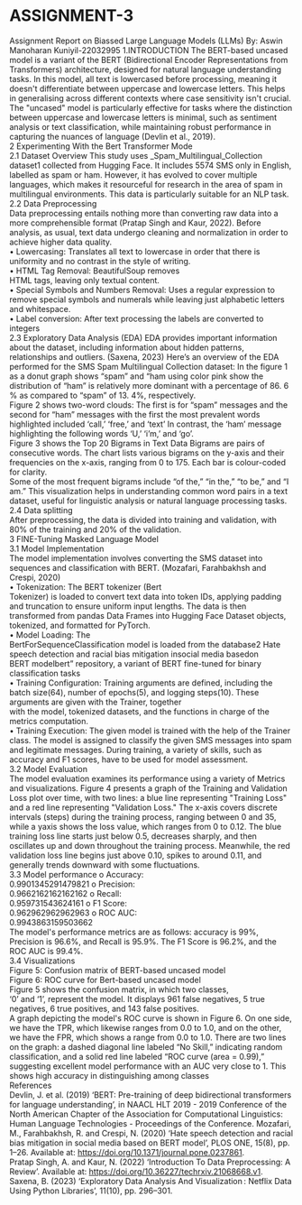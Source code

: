 # ASSIGNMENT-3
Assignment Report on Biassed Large Language Models (LLMs) 
By: Aswin Manoharan Kuniyil-22032995 
1.INTRODUCTION
The BERT-based uncased model is a variant of the BERT 
(Bidirectional Encoder Representations from  
Transformers) architecture, designed for natural language 
understanding tasks. In this model, all text is lowercased 
before processing, meaning it doesn't differentiate between 
uppercase and lowercase letters. This helps in generalising 
across different contexts where case sensitivity isn't 
crucial. The "uncased" model is particularly effective for 
tasks where the distinction between uppercase and 
lowercase letters is minimal, such as sentiment analysis or 
text classification, while maintaining robust performance 
in capturing the nuances of language (Devlin et al., 2019).  
2  Experimenting With the Bert Transformer Mode  
2.1  Dataset Overview 
This study uses _Spam_Multilingual_Collection dataset1 
collected from Hugging Face. It includes 5574 SMS only 
in English, labelled as spam or ham. However, it has 
evolved to cover multiple languages, which makes it 
resourceful for research in the area of spam in multilingual 
environments. This data is particularly suitable for an NLP 
task. 
2.2  Data Preprocessing  
Data preprocessing entails nothing more than converting 
raw data into a more comprehensible format (Pratap Singh 
and Kaur, 2022). Before analysis, as usual, text data 
undergo cleaning and normalization in order to achieve 
higher data quality.  
• Lowercasing: Translates all text to lowercase in 
order that there is uniformity and no contrast in the 
style of writing.  
• HTML Tag Removal: BeautifulSoup removes  
HTML tags, leaving only textual content.  
• Special Symbols and Numbers Removal: Uses a 
regular expression to remove special symbols and 
numerals while leaving just alphabetic letters and 
whitespace.  
• Label conversion: After text processing the labels 
are converted to integers  
2.3 Exploratory Data Analysis (EDA)  EDA provides 
important information about the dataset, including 
information about hidden patterns, relationships and 
outliers. (Saxena, 2023) Here’s an overview of the EDA 
performed for the SMS Spam Multilingual Collection 
dataset: In the figure 1 as a donut graph shows “spam” and “ham 
using color pink show the distribution of “ham” is 
relatively more dominant with a percentage of 86. 6 % as 
compared to “spam” of 13. 4%, respectively.  
Figure 2 shows two-word clouds: The first is for “spam” 
messages and the second for “ham” messages with the first 
the most prevalent words highlighted included ‘call,’ ‘free,’ 
and ‘text’ In contrast, the ‘ham’ message highlighting the 
following words ‘U,’ ‘i’m,’ and ‘go’.  
Figure 3 shows the Top 20 Bigrams in Text Data Bigrams 
are pairs of consecutive words. The chart lists various 
bigrams on the y-axis and their frequencies on the x-axis, 
ranging from 0 to 175. Each bar is colour-coded for clarity.  
Some of the most frequent bigrams include “of the,” “in 
the,” “to be,” and “I am.” This visualization helps in 
understanding common word pairs in a text dataset, useful 
for linguistic analysis or natural language processing tasks. 
2.4  Data splitting  
After preprocessing, the data is divided into training and 
validation, with 80% of the training and 20% of the 
validation.  
3  FINE-Tuning Masked Language Model   
3.1  Model Implementation  
The model implementation involves converting the SMS 
dataset into sequences and classification with BERT. 
(Mozafari, Farahbakhsh and Crespi, 2020)   
• Tokenization: The BERT tokenizer (Bert  
Tokenizer) is loaded to convert text data into 
token IDs, applying padding and truncation to 
ensure uniform input lengths. The data is then 
transformed from pandas Data Frames into 
Hugging Face Dataset objects, tokenized, and 
formatted for PyTorch.  
• Model  Loading:  The  
BertForSequenceClassification model is loaded 
from the database2  Hate speech detection and 
racial bias mitigation insocial media basedon  
BERT modelbert” repository, a variant of BERT 
fine-tuned for binary classification tasks   
• Training Configuration: Training arguments are 
defined, including the batch size(64), number of 
epochs(5), and logging steps(10). These arguments 
are given with the Trainer, together  
with the model, tokenized datasets, and the 
functions in charge of the metrics computation.  
• Training Execution: The given model is trained 
with the help of the Trainer class. The model is 
assigned to classify the given SMS messages into 
spam and legitimate messages. During training, a 
variety of skills, such as accuracy and F1 scores, 
have to be used for model assessment.  
3.2  Model Evaluation  
The model evaluation examines its performance using a 
variety of Metrics and visualizations. 
Figure 4 presents a graph of the Training and Validation 
Loss plot over time, with two lines: a blue line representing 
"Training Loss" and a red line representing "Validation 
Loss." The x-axis covers discrete intervals (steps) during 
the training process, ranging between 0 and 35, while a 
yaxis shows the loss value, which ranges from 0 to 0.12. 
The blue training loss line starts just below 0.5, decreases 
sharply, and then oscillates up and down throughout the 
training process. Meanwhile, the red validation loss line 
begins just above 0.10, spikes to around 0.11, and generally 
trends downward with some fluctuations.  
3.3 Model performance o Accuracy:  
0.9901345291479821 o Precision:  
0.9662162162162162 o Recall:  
0.959731543624161 o F1 Score:  
0.962962962962963 o ROC AUC:  
0.9943863159503662  
The model's performance metrics are as follows: accuracy 
is 99%, Precision is 96.6%, and Recall is 95.9%. The F1 
Score is 96.2%, and the ROC AUC is 99.4%.  
3.4  Visualizations  
Figure 5: Confusion matrix of BERT-based uncased 
model  
Figure 6: ROC curve for Bert-based uncased model  
Figure 5 shows the confusion matrix, in which two classes,  
‘0’ and ‘1’, represent the model. It displays 961 false 
negatives, 5 true negatives, 6 true positives, and 143 false 
positives.   
A graph depicting the model's ROC curve is shown in 
Figure 6. On one side, we have the TPR, which likewise 
ranges from 0.0 to 1.0, and on the other, we have the FPR, 
which shows a range from 0.0 to 1.0. There are two lines 
on the graph: a dashed diagonal line labeled “No Skill,” 
indicating random classification, and a solid red line 
labeled “ROC curve (area = 0.99),” suggesting excellent 
model performance with an AUC very close to 1. This 
shows high accuracy in distinguishing among classes  
References   
Devlin, J. et al. (2019) ‘BERT: Pre-training of deep 
bidirectional transformers for language understanding’, in 
NAACL HLT 2019 - 2019 Conference of the North 
American Chapter of the Association for Computational 
Linguistics: Human Language Technologies - Proceedings 
of the Conference. 
Mozafari, M., Farahbakhsh, R. and Crespi, N. (2020) ‘Hate 
speech detection and racial bias mitigation in social media 
based on BERT model’, PLOS ONE, 15(8), pp. 1–26. 
Available  at: 
https://doi.org/10.1371/journal.pone.0237861.  
Pratap Singh, A. and Kaur, N. (2022) ‘Introduction To Data 
Preprocessing: A Review’. Available at: 
https://doi.org/10.36227/techrxiv.21068668.v1.  
Saxena, B. (2023) ‘Exploratory Data Analysis And 
Visualization : Netflix Data Using Python Libraries’, 
11(10), pp. 296–301. 
  
